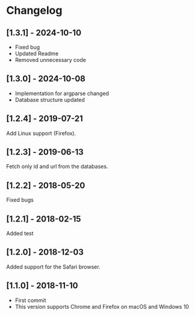# Changelog

## [1.3.1] - 2024-10-10

* Fixed bug
* Updated Readme
* Removed unnecessary code

## [1.3.0] - 2024-10-08

* Implementation for argparse changed
* Database structure updated

## [1.2.4] - 2019-07-21

Add Linux support (Firefox).

## [1.2.3] - 2019-06-13

Fetch only id and url from the databases.

## [1.2.2] - 2018-05-20

Fixed bugs

## [1.2.1] - 2018-02-15

Added test

## [1.2.0] - 2018-12-03

Added support for the Safari browser.

## [1.1.0] - 2018-11-10

* First commit
* This version supports Chrome and Firefox on macOS and Windows 10
